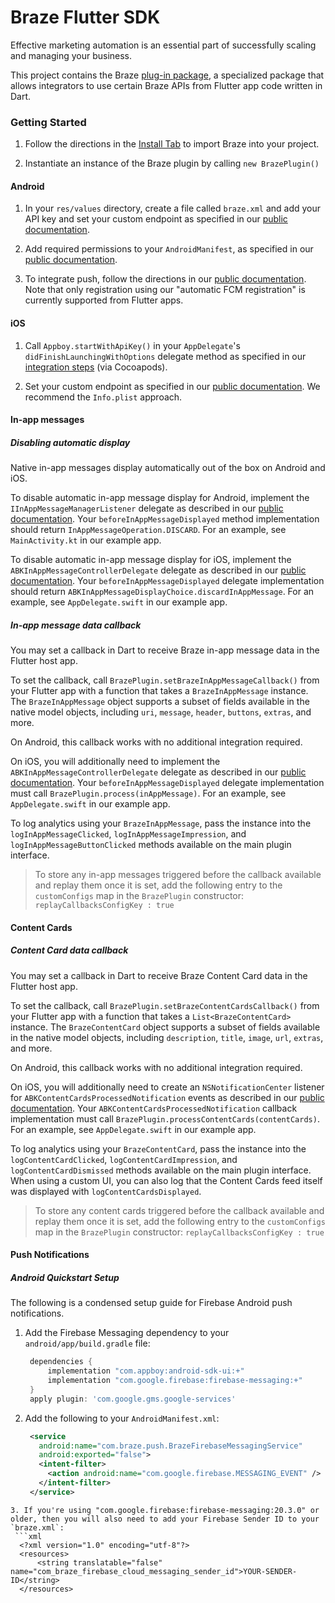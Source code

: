 # Braze Flutter SDK

Effective marketing automation is an essential part of successfully scaling and managing your business.

This project contains the Braze
[plug-in package](https://flutter.io/developing-packages/),
a specialized package that allows integrators to use certain Braze APIs from Flutter app code written in Dart.

### Getting Started

1) Follow the directions in the [Install Tab](https://pub.dartlang.org/packages/braze_plugin#-installing-tab-) to import Braze into your project.

2) Instantiate an instance of the Braze plugin by calling `new BrazePlugin()`

#### Android

1) In your `res/values` directory, create a file called `braze.xml` and add your API key and set your custom endpoint as specified in our [public documentation](https://www.braze.com/docs/developer_guide/platform_integration_guides/android/initial_sdk_setup/android_sdk_integration/#step-2-configure-the-braze-sdk-in-brazexml).

2) Add required permissions to your `AndroidManifest`, as specified in our [public documentation](https://www.braze.com/docs/developer_guide/platform_integration_guides/android/initial_sdk_setup/android_sdk_integration/#step-3-add-required-permissions-to-android-manifest).

3) To integrate push, follow the directions in our [public documentation](https://www.braze.com/docs/developer_guide/platform_integration_guides/android/push_notifications/android/integration/standard_integration/). Note that only registration using our "automatic FCM registration" is currently supported from Flutter apps.

#### iOS

1) Call `Appboy.startWithApiKey()` in your `AppDelegate`'s `didFinishLaunchingWithOptions` delegate method as specified in our [integration steps](https://www.braze.com/docs/developer_guide/platform_integration_guides/ios/initial_sdk_setup/cocoapods/#step-4-updating-your-app-delegate) (via Cocoapods).

2) Set your custom endpoint as specified in our [public documentation](https://www.braze.com/docs/developer_guide/platform_integration_guides/ios/initial_sdk_setup/cocoapods/#step-5-specify-your-data-cluster). We recommend the `Info.plist` approach.

#### In-app messages

##### Disabling automatic display

Native in-app messages display automatically out of the box on Android and iOS.

To disable automatic in-app message display for Android, implement the `IInAppMessageManagerListener` delegate as described in our [public documentation](https://www.braze.com/docs/developer_guide/platform_integration_guides/android/in-app_messaging/customization/#setting-a-custom-manager-listener). Your `beforeInAppMessageDisplayed` method implementation should return `InAppMessageOperation.DISCARD`. For an example, see `MainActivity.kt` in our example app.

To disable automatic in-app message display for iOS, implement the `ABKInAppMessageControllerDelegate` delegate as described in our [public documentation](https://www.braze.com/docs/developer_guide/platform_integration_guides/ios/in-app_messaging/customization/#in-app-message-controller-delegate). Your `beforeInAppMessageDisplayed` delegate implementation should return `ABKInAppMessageDisplayChoice.discardInAppMessage`. For an example, see `AppDelegate.swift` in our example app.

##### In-app message data callback

You may set a callback in Dart to receive Braze in-app message data in the Flutter host app.

To set the callback, call `BrazePlugin.setBrazeInAppMessageCallback()` from your Flutter app with a function that takes a `BrazeInAppMessage` instance. The `BrazeInAppMessage` object supports a subset of fields available in the native model objects, including `uri`, `message`, `header`, `buttons`, `extras`, and more.

On Android, this callback works with no additional integration required.

On iOS, you will additionally need to implement the `ABKInAppMessageControllerDelegate` delegate as described in our [public documentation](https://www.braze.com/docs/developer_guide/platform_integration_guides/ios/in-app_messaging/customization/#in-app-message-controller-delegate). Your `beforeInAppMessageDisplayed` delegate implementation must call `BrazePlugin.process(inAppMessage)`. For an example, see `AppDelegate.swift` in our example app.

To log analytics using your `BrazeInAppMessage`, pass the instance into the `logInAppMessageClicked`, `logInAppMessageImpression`, and `logInAppMessageButtonClicked` methods available on the main plugin interface.

> To store any in-app messages triggered before the callback available and replay them once it is set, add the following entry to the `customConfigs` map in the `BrazePlugin` constructor:
> `replayCallbacksConfigKey : true`

#### Content Cards

##### Content Card data callback

You may set a callback in Dart to receive Braze Content Card data in the Flutter host app.

To set the callback, call `BrazePlugin.setBrazeContentCardsCallback()` from your Flutter app with a function that takes a `List<BrazeContentCard>` instance. The `BrazeContentCard` object supports a subset of fields available in the native model objects, including `description`, `title`, `image`, `url`, `extras`, and more.

On Android, this callback works with no additional integration required.

On iOS, you will additionally need to create an `NSNotificationCenter` listener for `ABKContentCardsProcessedNotification` events as described in our [public documentation](https://www.braze.com/docs/developer_guide/platform_integration_guides/ios/content_cards/data_model/). Your `ABKContentCardsProcessedNotification` callback implementation must call `BrazePlugin.processContentCards(contentCards)`. For an example, see `AppDelegate.swift` in our example app.

To log analytics using your `BrazeContentCard`, pass the instance into the `logContentCardClicked`, `logContentCardImpression`, and `logContentCardDismissed` methods available on the main plugin interface. When using a custom UI, you can also log that the Content Cards feed itself was displayed with `logContentCardsDisplayed`.

> To store any content cards triggered before the callback available and replay them once it is set, add the following entry to the `customConfigs` map in the `BrazePlugin` constructor:
> `replayCallbacksConfigKey : true`

#### Push Notifications

##### Android Quickstart Setup

The following is a condensed setup guide for Firebase Android push notifications.

1. Add the Firebase Messaging dependency to your `android/app/build.gradle` file:
   ```groovy
    dependencies {
        implementation "com.appboy:android-sdk-ui:+"
        implementation "com.google.firebase:firebase-messaging:+"
    }
    apply plugin: 'com.google.gms.google-services'
   ```
2. Add the following to your `AndroidManifest.xml`:
   ```xml
    <service
      android:name="com.braze.push.BrazeFirebaseMessagingService"
      android:exported="false">
      <intent-filter>
        <action android:name="com.google.firebase.MESSAGING_EVENT" />
      </intent-filter>
    </service>
  ```
3. If you're using "com.google.firebase:firebase-messaging:20.3.0" or older, then you will also need to add your Firebase Sender ID to your `braze.xml`:
   ```xml
    <?xml version="1.0" encoding="utf-8"?>
    <resources>
        <string translatable="false" name="com_braze_firebase_cloud_messaging_sender_id">YOUR-SENDER-ID</string>
    </resources>
   ```
    
